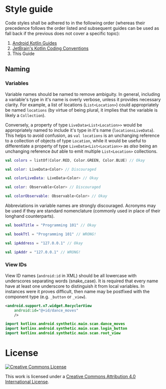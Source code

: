 # Style guide

Code styles shall be adhered to in the following order (whereas their precedence follows the order listed and subsequent
guides can be used as fall back if the previous does not cover a specific topic):

1. [Android Kotlin Guides](https://android.github.io/kotlin-guides/style.html)
2. [JetBrain's Kotlin Coding Conventions](https://kotlinlang.org/docs/reference/coding-conventions.html)
3. This Guide

## Naming

### Variables

Variable names should be named to remove ambiguity. In general, including a variable's type in it's name is overly
verbose, unless it provides necessary clarity. For example, a list of locations (`List<Location>`) could appropriately
be named `locations` (by virtue of being plural, it implies that the variable is likely a `Collection`).

Conversely, a property of type `LiveData<List<Location>>` would be appropriately named to include it's type in it's
name (`locationsLiveData`). This helps to avoid confusion, as `val locations` is an unchanging reference to a collection
of objects of type `Location`, while it would be useful to differentiate a property of type `LiveData<List<Location>>`
as _also_ being an unchanging reference _but_ able to emit multiple `List<Location>` collections.

```kotlin
val colors = listOf(Color.RED, Color.GREEN, Color.BLUE) // Okay
```

```kotlin
val color: LiveData<Color> // Discouraged

val colorLiveData: LiveData<Color> // Okay
```

```kotlin
val color: Observable<Color> // Discouraged

val colorObservable: Observable<Color> // Okay
```

Abbreviations in variable names are strongly discouraged. Acronyms may be used if they are standard nomenclature
(commonly used in place of their longhand counterparts).

```kotlin
val bookTitle = "Programming 101" // Okay

val bookTtl = "Programming 101" // WRONG!
```

```kotlin
val ipAddress = "127.0.0.1" // Okay

val ipAddr = "127.0.0.1" // WRONG!
```

### View IDs

View ID names (`android:id` in XML) should be all lowercase with underscores separating words (snake_case). It is required that every name have at least one underscore to distinguish it from local variables. In instances were it proves difficult, then name may be postfixed with the component type (e.g. `_button` or `_view`).

```xml
<android.support.v7.widget.RecyclerView
    android:id="@+id/dance_moves"
    />
```


```kotlin
import kotlinx.android.synthetic.main.scan.dance_moves
import kotlinx.android.synthetic.main.scan.login_button
import kotlinx.android.synthetic.main.scan.root_view
```

# License

[![Creative Commons License](https://i.creativecommons.org/l/by/4.0/80x15.png)](http://creativecommons.org/licenses/by/4.0/)

This work is licensed under a [Creative Commons Attribution 4.0 International License](http://creativecommons.org/licenses/by/4.0/).


[Kotlin Android Extensions]: https://kotlinlang.org/docs/tutorials/android-plugin.html
[imports]: https://kotlinlang.org/docs/reference/packages.html#imports
[non-constant names Android Kotlin codestyle]: https://android.github.io/kotlin-guides/style.html#non-constant-names
[camel case]: https://google.github.io/styleguide/javaguide.html#s5.3-camel-case
